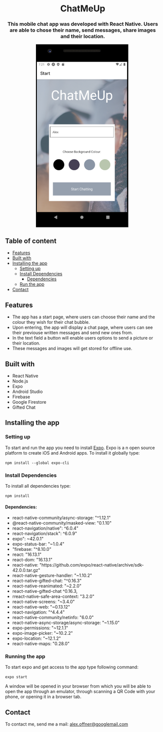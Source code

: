 <div align="center">
  <h1>ChatMeUp</h1>
    <h3>
This mobile chat app was developed with React Native. Users are able to chose their name, send messages, share images and their location.
    </h3>

<p float="left">
  <img src="./files/example1.png" width="300">
  <img src="" width="300">
</p>

 </div>

 <h2>Table of content</h2>

  + [Features](#features)
  + [Built with](#built)
  + [Installing the app](#get-started)
      * [Setting up](#setting-up)
      + [Install Dependencies](#install-dep)
          * [Dependencies](#dependencies) 
      * [Run the app](#run)
  + [Contact](#contact)


<h2 id="features">Features</h2>

<ul>
   <li>
   The app has a start page, where users can choose their name and the colour they wish for their chat bubble. 
  </li>
  <li>
  Upon entering, the app will display a chat page, where users can see their previouse written messages and send new ones from.
  </li>
  <li>
  In the text field a button will enable users options to send a picture or their location.
  </li>
  <li>
  These messages and images will get stored for offline use.
  </li>
</ul>

<h2 id="built">Built with</h2>

<ul>
  <li>React Native</li>
  <li>Node.js</li>
  <li>Expo</li>
  <li>Android Studio</li>
  <li>Firebase</li>
  <li>Google Firestore</li>
  <li>Gifted Chat</li>
</ul>


<h2 id="get-started">Installing the app</h2>

<h3 id="setting-up">Setting up</h3>

To start and run the app you need to install [Expo](https://docs.expo.dev/). Expo is a n open source platform to create iOS and Android apps.
To install it globally type:

  `npm install --global expo-cli`

<h3 id="install-dep">Install Dependencies</h3>

  To install all dependencies type: 

  `npm install`

<h4 id="dependencies">Dependencies:</h4>

<ul>
  <li>react-native-community/async-storage: "^1.12.1"</li>
  <li>@react-native-community/masked-view: "0.1.10"</li>
  <li>react-navigation/native": ^6.0.4"</li>
  <li>react-navigation/stack": ^6.0.9"</li>
  <li>expo": ~42.0.1"</li>
  <li>expo-status-bar: "~1.0.4"</li>
  <li>"firebase: "^8.10.0"</li>
  <li>react: "16.13.1"</li>
  <li>react-dom: "16.13.1"</li>
  <li>react-native: "https://github.com/expo/react-native/archive/sdk-42.0.0.tar.gz"</li>
  <li>react-native-gesture-handler: "~1.10.2"</li>
  <li>react-native-gifted-chat: "^0.16.3"</li>
  <li>react-native-reanimated: "~2.2.0"</li>
  <li>react-native-gifted-chat ^0.16.3,</li>
  <li>rreact-native-safe-area-context: "3.2.0"</li>
  <li>react-native-screens: "~3.4.0"</li>
  <li>react-native-web: "~0.13.12"</li>
  <li>react-navigation: "^4.4.4"</li>
  <li>react-native-community/netinfo: "6.0.0"</li>
  <li>react-native-async-storage/async-storage: "~1.15.0"</li>
  <li>expo-permissions: "~12.1.1"</li>
  <li>expo-image-picker: "~10.2.2"</li>
  <li>expo-location: "~12.1.2"</li>
  <li>react-native-maps: "0.28.0"</li>
</ul>

<h3 id="run">Running the app</h3>

To start expo and get access to the app type following command:

`expo start`

A window will be opened in your browser from which you will be able to open the app through an emulator, through scanning a QR Code with your phone, or opening it in a browser tab. 

<h2 id="contact">Contact</h2>

To contact me, send me a mail: 
<alex.offner@googlemail.com>


